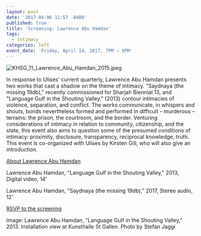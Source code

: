 ```yaml
---
layout: post
date: '2017-04-06 11:57 -0400'
published: true
title: 'Screening: Lawrence Abu Hamdan'
tags:
  - intimacy
categories: left
event_date: 'Friday, April 14, 2017, 7PM – 9PM'
---
```

![KHSG_11_Lawrence_Abu_Hamdan_2015.jpeg]({{site.baseurl}}/assets/img/KHSG_11_Lawrence_Abu_Hamdan_2015.jpeg)

In response to Ulises’ current quarterly, Lawrence Abu Hamdan presents two works that cast a shadow on the theme of intimacy. "Saydnaya (the missing 19db)," recently commissioned for Sharjah Biennial 13, and "Language Gulf in the Shouting Valley," (2013) contour intimacies of violence, separation, and conflict. The works communicate, in whispers and shouts, bonds nevertheless formed and performed in difficult – murderous – terrains: the prison, the courtroom, and the border. Venturing considerations of intimacy in relation to community, citizenship, and the state, this event also aims to question some of the presumed conditions of intimacy: proximity, disclosure, transparency, reciprocal knowledge, truth. This event is co-organized with Ulises by Kirsten Gill, who will also give an introduction.

[About Lawrence Abu Hamdan](http://lawrenceabuhamdan.com/info/)

Lawrence Abu Hamdan, "Language Gulf in the Shouting Valley," 2013,  
Digital video, 14' 

Lawrence Abu Hamdan, "Saydnaya (the missing 19db)," 2017, 
Stereo audio, 12'

[RSVP to the screening](https://www.facebook.com/events/633462733505988/)

Image: Lawrence Abu Hamdan, "Language Gulf in the Shouting Valley," 2013. Installation view at Kunsthalle St Gallen. Photo by Stefan Jaggi
